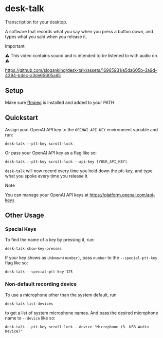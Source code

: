# desk-talk
 
Transcription for your desktop.

A software that records what you say when you press a button down, and types what you said when you release it.

> [!IMPORTANT]
> ⚠️ This video contains sound and is intended to be listened to with audio on. ⚠️

https://github.com/sloganking/desk-talk/assets/16965931/e5da605b-3a9d-4394-b4ec-a3de65605a65

## Setup

Make sure [ffmpeg](https://www.ffmpeg.org/) is installed and added to your PATH

## Quickstart

Assign your OpenAI API key to the `OPENAI_API_KEY` environment variable and run:

```
desk-talk --ptt-key scroll-lock
```

Or pass your OpenAI API key as a flag like so:

```
desk-talk --ptt-key scroll-lock --api-key [YOUR_API_KEY]
```

`desk-talk` will now record every time you hold down the ptt-key, and type what you spoke every time you release it.

> [!NOTE]
> 
> You can manage your OpenAI API keys at https://platform.openai.com/api-keys
## Other Usage

### Special Keys

To find the name of a key by pressing it, run:

```
desk-talk show-key-presses
```

If your key shows as `Unknown(number)`, pass `number` to the `--special-ptt-key` flag like so:

```
desk-talk --special-ptt-key 125
```

### Non-default recording device

To use a microphone other than the system default, run 


```
desk-talk list-devices    
```

to get a list of system microphone names. And pass the desired microphone name to ``--device`` like so:


```
desk-talk --ptt-key scroll-lock --device "Microphone (3- USB Audio Device)"
```


